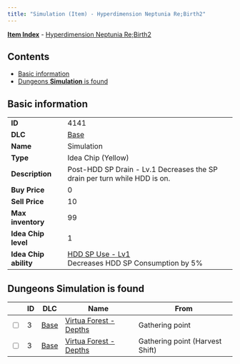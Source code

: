 ```yaml
---
title: "Simulation (Item) - Hyperdimension Neptunia Re;Birth2"
---
```


[**Item Index**](/neptunia/rb2/item/index.html) - [Hyperdimension Neptunia Re;Birth2](/neptunia/rb2)

## Contents

- [Basic information](#basic-information)
- [Dungeons **Simulation** is found](#dungeons-simulation-is-found)

## Basic information

|   |   |
| -- | -- |
| **ID** | 4141 |
| **DLC** | [Base](/neptunia/rb2/dlc/0-base.html) |
| **Name** | Simulation |
| **Type** | Idea Chip (Yellow) |
| **Description** | Post-HDD SP Drain - Lv.1 Decreases the SP drain per turn while HDD is on. |
| **Buy Price** | 0 |
| **Sell Price** | 10 |
| **Max inventory** | 99 |
| **Idea Chip level** | 1 |
| **Idea Chip ability** | [HDD SP Use - Lv1](/neptunia/rb2/ability/0-9540-hdd-sp-use-lv1.html)<br />Decreases HDD SP Consumption by 5% |

## Dungeons **Simulation** is found

|    | ID | DLC | Name | From |
| -- | -- | --- | ---- | ---- |
| <input type="checkbox" id="rb2-dungeon-0-3" class="trackbox" /> | 3 | [Base](/neptunia/rb2/dlc/0-base.html) | [Virtua Forest - Depths](/neptunia/rb2/dungeon/0-3-virtua-forest-depths.html) | Gathering point |
| <input type="checkbox" id="rb2-dungeon-0-3" class="trackbox" /> | 3 | [Base](/neptunia/rb2/dlc/0-base.html) | [Virtua Forest - Depths](/neptunia/rb2/dungeon/0-3-virtua-forest-depths.html) | Gathering point (Harvest Shift) |